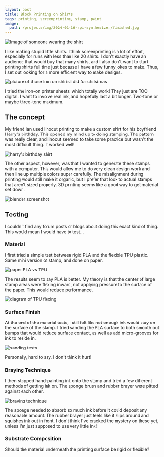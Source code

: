 ```yaml
---
layout: post
title: Block Printing on Shirts
tags: printing, screenprinting, stamp, paint
image:
  path: /projects/img/2024-01-16-rpi-synthesizer/finished.jpg
---
```


![Image of someone wearing the shirt]()

I like making stupid little shirts. I think screenprinting is a lot of effort, especially for runs with less than like 20 shirts. I don't exactly have an audience that would buy that many shirts, and I also don't want to start printing shirts full time just because I have a few funny jokes to make. Thus, I set out looking for a more efficient way to make designs.

![picture of those iron on shirts i did for christmas]()

I tried the iron-on printer sheets, which totally work! They just are TOO digital. I want to involve real ink, and hopefully last a bit longer. Two-tone or maybe three-tone maximum.

## The concept

My friend Ian used linocut printing to make a custom shirt for his boyfriend Harry's birthday. This opened my mind up to doing stamping. The pattern was really clear, and linocut seemed to take some practice but wasn't the most difficult thing. It worked well!

![harry's birthday shirt]()

The other aspect, however, was that I wanted to generate these stamps with a computer. This would allow me to do very clean design work and then line up multiple colors super carefully. The misalignment during printing would still make it organic, but I prefer that look to actual stamps that aren't sized properly. 3D printing seems like a good way to get material set down.

![blender screenshot]()

## Testing

I couldn't find any forum posts or blogs about doing this exact kind of thing. This would mean I would have to test...

### Material

I first tried a simple test between rigid PLA and the flexible TPU plastic. Same mini version of stamp, and done on paper.

![paper PLA vs TPU]()

The results seem to say PLA is better. My theory is that the center of large stamp areas were flexing inward, not applying pressure to the surface of the paper. This would reduce performance.

![diagram of TPU flexing]()

### Surface Finish

At the end of the material tests, I still felt like not enough ink would stay on the surface of the stamp. I tried sanding the PLA surface to both smooth out bumps that would reduce surface contact, as well as add micro-grooves for ink to reside in.

![sanding tests]()

Personally, hard to say. I don't think it hurt!

### Braying Technique

I then stopped hand-painting ink onto the stamp and tried a few different methods of getting ink on. The sponge brush and rubber brayer were pitted against each other.

![braying technique]()

The sponge needed to absorb so much ink before it could deposit any reasonable amount. The rubber brayer just feels like it slips around and squishes ink out in front. I don't think I've cracked the mystery on these yet, unless I'm just supposed to use very little ink!

### Substrate Composition

Should the material underneath the printing surface be rigid or flexible?


